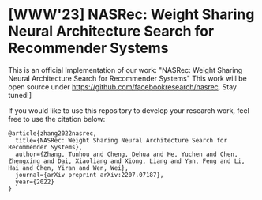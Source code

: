 # [WWW'23] NASRec: Weight Sharing Neural Architecture Search for Recommender Systems

This is an official Implementation of our work: "NASRec: Weight Sharing Neural Architecture Search for Recommender Systems"
This work will be open source under https://github.com/facebookresearch/nasrec. Stay tuned!]

If you would like to use this repository to develop your research work, feel free to use the citation below:

```
@article{zhang2022nasrec,
  title={NASRec: Weight Sharing Neural Architecture Search for Recommender Systems},
  author={Zhang, Tunhou and Cheng, Dehua and He, Yuchen and Chen, Zhengxing and Dai, Xiaoliang and Xiong, Liang and Yan, Feng and Li, Hai and Chen, Yiran and Wen, Wei},
  journal={arXiv preprint arXiv:2207.07187},
  year={2022}
}
```
